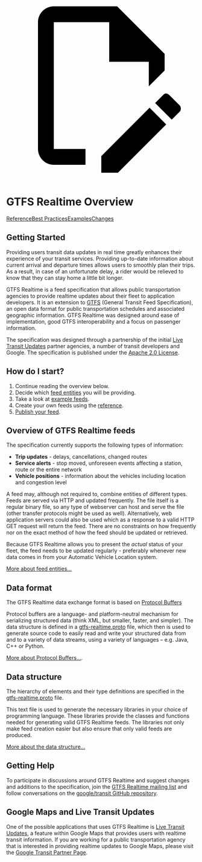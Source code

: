 <a class="pencil-link" href="https://github.com/google/transit/edit/master/gtfs-realtime/spec/en/README.md" title="Edit this page" target="_blank">
    <svg class="pencil" xmlns="http://www.w3.org/2000/svg" viewBox="0 0 24 24"><path d="M10 20H6V4h7v5h5v3.1l2-2V8l-6-6H6c-1.1 0-2 .9-2 2v16c0 1.1.9 2 2 2h4v-2m10.2-7c.1 0 .3.1.4.2l1.3 1.3c.2.2.2.6 0 .8l-1 1-2.1-2.1 1-1c.1-.1.2-.2.4-.2m0 3.9L14.1 23H12v-2.1l6.1-6.1 2.1 2.1Z"></path></svg>
  </a>
  
# GTFS Realtime Overview

<div class=landing-page>
    <a class=button href=reference>Reference</a><a class=button href=best-practices>Best Practices</a><a class=button href=feed-examples>Examples</a><a class=button href=changes>Changes</a>
</div>

## Getting Started

Providing users transit data updates in real time greatly enhances their experience of your transit services. Providing up-to-date information about current arrival and departure times allows users to smoothly plan their trips. As a result, in case of an unfortunate delay, a rider would be relieved to know that they can stay home a little bit longer.

GTFS Realtime is a feed specification that allows public transportation agencies to provide realtime updates about their fleet to application developers. It is an extension to [GTFS](../schedule/reference) (General Transit Feed Specification), an open data format for public transportation schedules and associated geographic information. GTFS Realtime was designed around ease of implementation, good GTFS interoperability and a focus on passenger information.

The specification was designed through a partnership of the initial [Live Transit Updates](https://developers.google.com/transit/google-transit#LiveTransitUpdates) partner agencies, a number of transit developers and Google. The specification is published under the [Apache 2.0 License](http://www.apache.org/licenses/LICENSE-2.0.html).

## How do I start?

1.  Continue reading the overview below.
2.  Decide which [feed entities](feed-entities) you will be providing.
3.  Take a look at [example feeds](feed-examples).
4.  Create your own feeds using the [reference](reference).
5.  [Publish your feed](best-practices/#feed-publishing-general-practices).

## Overview of GTFS Realtime feeds

The specification currently supports the following types of information:

*   **Trip updates** - delays, cancellations, changed routes
*   **Service alerts** - stop moved, unforeseen events affecting a station, route or the entire network
*   **Vehicle positions** - information about the vehicles including location and congestion level

A feed may, although not required to, combine entities of different types. Feeds are served via HTTP and updated frequently. The file itself is a regular binary file, so any type of webserver can host and serve the file (other transfer protocols might be used as well). Alternatively, web application servers could also be used which as a response to a valid HTTP GET request will return the feed. There are no constraints on how frequently nor on the exact method of how the feed should be updated or retrieved.

Because GTFS Realtime allows you to present the _actual_ status of your fleet, the feed needs to be updated regularly - preferably whenever new data comes in from your Automatic Vehicle Location system.

[More about feed entities...](feed-entities)

## Data format

The GTFS Realtime data exchange format is based on [Protocol Buffers](https://developers.google.com/protocol-buffers/)

Protocol buffers are a language- and platform-neutral mechanism for serializing structured data (think XML, but smaller, faster, and simpler). The data structure is defined in a [gtfs-realtime.proto](proto) file, which then is used to generate source code to easily read and write your structured data from and to a variety of data streams, using a variety of languages – e.g. Java, C++ or Python.

[More about Protocol Buffers...](https://developers.google.com/protocol-buffers/).

## Data structure

The hierarchy of elements and their type definitions are specified in the [gtfs-realtime.proto](proto) file.

This text file is used to generate the necessary libraries in your choice of programming language. These libraries provide the classes and functions needed for generating valid GTFS Realtime feeds. The libraries not only make feed creation easier but also ensure that only valid feeds are produced.

[More about the data structure...](reference)

## Getting Help

To participate in discussions around GTFS Realtime and suggest changes and additions to the specification, join the [GTFS Realtime mailing list](http://groups.google.com/group/gtfs-realtime) and follow conversations on the [google/transit GitHub repository](https://github.com/google/transit).

## Google Maps and Live Transit Updates

One of the possible applications that uses GTFS Realtime is [Live Transit Updates](https://developers.google.com/transit/google-transit#LiveTransitUpdates), a feature within Google Maps that provides users with realtime transit information. If you are working for a public transportation agency that is interested in providing realtime updates to Google Maps, please visit the [Google Transit Partner Page](http://maps.google.com/help/maps/transit/partners/live-updates.html).
